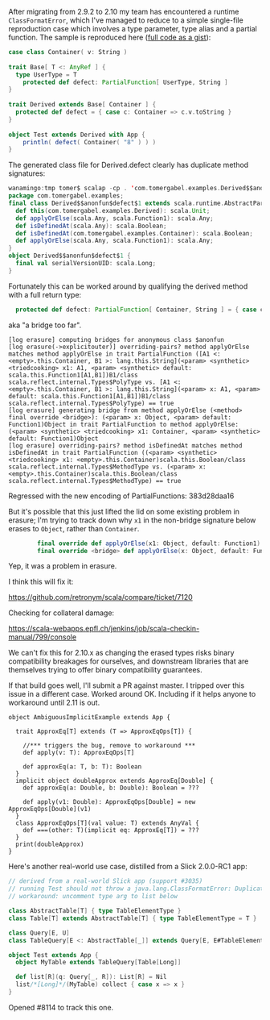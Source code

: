 After migrating from 2.9.2 to 2.10 my team has encountered a runtime `ClassFormatError`, which I've managed to reduce to a simple single-file reproduction case which involves a type parameter, type alias and a partial function. The sample is reproduced here ([full code as a gist](https://gist.github.com/holograph/4770065)):

```scala
case class Container( v: String )
 
trait Base[ T <: AnyRef ] {
  type UserType = T
	protected def defect: PartialFunction[ UserType, String ]
}
 
trait Derived extends Base[ Container ] {
  protected def defect = { case c: Container => c.v.toString }
}
 
object Test extends Derived with App {
	println( defect( Container( "8" ) ) )
}
```

The generated class file for Derived.defect clearly has duplicate method signatures:

```scala
wanamingo:tmp tomer$ scalap -cp . 'com.tomergabel.examples.Derived$$anonfun$defect$1'
package com.tomergabel.examples;
final class Derived$$anonfun$defect$1 extends scala.runtime.AbstractPartialFunction with scala.Serializable {
  def this(com.tomergabel.examples.Derived): scala.Unit;
  def applyOrElse(scala.Any, scala.Function1): scala.Any;
  def isDefinedAt(scala.Any): scala.Boolean;
  def isDefinedAt(com.tomergabel.examples.Container): scala.Boolean;
  def applyOrElse(scala.Any, scala.Function1): scala.Any;
}
object Derived$$anonfun$defect$1 {
  final val serialVersionUID: scala.Long;
}
```

Fortunately this can be worked around by qualifying the derived method with a full return type:

```scala
  protected def defect: PartialFunction[ Container, String ] = { case c: Container => c.v.toString }
```
aka "a bridge too far".

```
[log erasure] computing bridges for anonymous class $anonfun
[log erasure(->explicitouter)] overriding-pairs? method applyOrElse matches method applyOrElse in trait PartialFunction ([A1 <: <empty>.this.Container, B1 >: lang.this.String](<param> <synthetic> <triedcooking> x1: A1, <param> <synthetic> default: scala.this.Function1[A1,B1])B1/class scala.reflect.internal.Types$PolyType vs. [A1 <: <empty>.this.Container, B1 >: lang.this.String](<param> x: A1, <param> default: scala.this.Function1[A1,B1])B1/class scala.reflect.internal.Types$PolyType) == true
[log erasure] generating bridge from method applyOrElse (<method> final override <bridge>): (<param> x: Object, <param> default: Function1)Object in trait PartialFunction to method applyOrElse: (<param> <synthetic> <triedcooking> x1: Container, <param> <synthetic> default: Function1)Object
[log erasure] overriding-pairs? method isDefinedAt matches method isDefinedAt in trait PartialFunction ((<param> <synthetic> <triedcooking> x1: <empty>.this.Container)scala.this.Boolean/class scala.reflect.internal.Types$MethodType vs. (<param> x: <empty>.this.Container)scala.this.Boolean/class scala.reflect.internal.Types$MethodType) == true
```
Regressed with the new encoding of PartialFunctions: 383d28daa16

But it's possible that this just lifted the lid on some existing problem in erasure; I'm trying to track down why `x1` in the non-bridge signature below erases to `Object`, rather than `Container`.

```scala
        final override def applyOrElse(x1: Object, default: Function1): Object = {
        final override <bridge> def applyOrElse(x: Object, default: Function1): Object = $anonfun.this.applyOrElse(x.$asInstanceOf[Container](), default)
```
Yep, it was a problem in erasure.

I think this will fix it:

https://github.com/retronym/scala/compare/ticket/7120

Checking for collateral damage:

https://scala-webapps.epfl.ch/jenkins/job/scala-checkin-manual/799/console

We can't fix this for 2.10.x as changing the erased types risks binary compatibility breakages for ourselves, and downstream libraries that are themselves trying to offer binary compatibility guarantees.

If that build goes well, I'll submit a PR against master.
I tripped over this issue in a different case. Worked around OK. Including if it helps anyone to workaround until 2.11 is out.

```
object AmbiguousImplicitExample extends App {

  trait ApproxEq[T] extends (T => ApproxEqOps[T]) {

    //*** triggers the bug, remove to workaround ***
    def apply(v: T): ApproxEqOps[T]

    def approxEq(a: T, b: T): Boolean
  }
  implicit object doubleApprox extends ApproxEq[Double] {
    def approxEq(a: Double, b: Double): Boolean = ???

    def apply(v1: Double): ApproxEqOps[Double] = new ApproxEqOps[Double](v1)
  }
  class ApproxEqOps[T](val value: T) extends AnyVal {
    def ===(other: T)(implicit eq: ApproxEq[T]) = ???
  }
  print(doubleApprox)
}

```
Here's another real-world use case, distilled from a Slick 2.0.0-RC1 app:

```scala
// derived from a real-world Slick app (support #3035)
// running Test should not throw a java.lang.ClassFormatError: Duplicate method name&signature in class file Test$$anonfun$1 
// workaround: uncomment type arg to list below

class AbstractTable[T] { type TableElementType }
class Table[T] extends AbstractTable[T] { type TableElementType = T }

class Query[E, U]
class TableQuery[E <: AbstractTable[_]] extends Query[E, E#TableElementType]

object Test extends App {
  object MyTable extends TableQuery[Table[Long]]

  def list[R](q: Query[_, R]): List[R] = Nil
  list/*[Long]*/(MyTable) collect { case x => x }
}
```
Opened #8114 to track this one.
